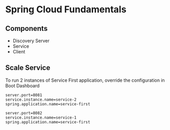 # Spring Cloud Fundamentals

## Components
* Discovery Server
* Service
* Client

## Scale Service
To run 2 instances of Service First application, override the configuration in Boot Dashboard
```
server.port=8081
service.instance.name=service-2
spring.application.name=service-first
````

```
server.port=8082
service.instance.name=service-1
spring.application.name=service-first
```
